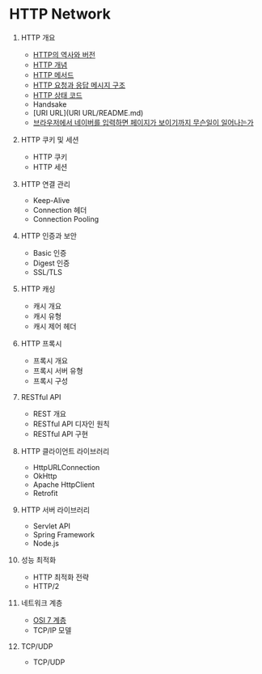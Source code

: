 # HTTP Network

1. HTTP 개요
   - [HTTP의 역사와 버전](HTTP의%20역사와%20버전/README.md)
   - [HTTP 개념](HTTP개념/README.md)
   - [HTTP 메서드](HTTP%20메서드/README.md)
   - [HTTP 요청과 응답 메시지 구조](HTTP%20요청과%20응답%20메시지%20구조/README.md)
   - [HTTP 상태 코드](HTTP%20상태%20코드/README.md)
   - Handsake
   - [URI URL](URI URL/README.md)
   - [브라우저에서 네이버를 입력하면 페이지가 보이기까지 무슨일이 일어나는가](HTTP요청및응답과정/README.md)

2. HTTP 쿠키 및 세션
   - HTTP 쿠키
   - HTTP 세션
3. HTTP 연결 관리
   - Keep-Alive
   - Connection 헤더
   - Connection Pooling
4. HTTP 인증과 보안
   - Basic 인증
   - Digest 인증
   - SSL/TLS
5. HTTP 캐싱
   - 캐시 개요
   - 캐시 유형
   - 캐시 제어 헤더
6. HTTP 프록시
   - 프록시 개요
   - 프록시 서버 유형
   - 프록시 구성
7. RESTful API
   - REST 개요
   - RESTful API 디자인 원칙
   - RESTful API 구현
8. HTTP 클라이언트 라이브러리
   - HttpURLConnection
   - OkHttp
   - Apache HttpClient
   - Retrofit
9. HTTP 서버 라이브러리
   - Servlet API
   - Spring Framework
   - Node.js
10. 성능 최적화
    - HTTP 최적화 전략
    - HTTP/2
11. 네트워크 계층
    - [OSI 7 계층](OSI%207%20계층/README.md)
    - TCP/IP 모델
12. TCP/UDP
    - TCP/UDP